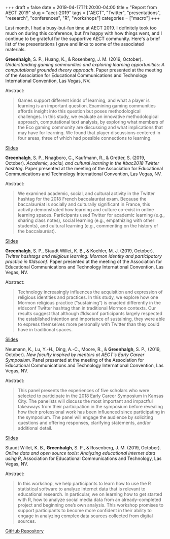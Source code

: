 +++ 
draft = false
date = 2019-04-17T11:20:00-04:00
title = "Report from AECT 2019"
slug = "aect-2019" 
tags = ["AECT", "Twitter", "presentations", "research", "conferences", "R", "workshops"]
categories = ["macro"]
+++

Last month, I had a busy-but-fun time at AECT 2019. I definitely took too much on during this conference, but I'm happy with how things went, and I continue to be grateful for the supportive AECT community. Here's a brief list of the presentations I gave and links to some of the associated materials.

**Greenhalgh**, S. P., Huang, K., & Rosenberg, J. M. (2019, October). *Understanding gaming communities and exploring learning opportunities: A computational grounded theory approach*. Paper presented at the meeting of the Association for Educational Communications and Technology International Convention, Las Vegas, NV.

Abstract:

> Games support different kinds of learning, and what a player is learning is an important question. Examining gaming communities affords insight into this question but poses methodological challenges. In this study, we evaluate an innovative methodological approach, computational text analysis, by exploring what members of the Eco gaming community are discussing and what implications that may have for learning. We found that player discussions centered in four areas, three of which had possible connections to learning.

[Slides](https://spencergreenhalgh.com/Gaming_Communities_Learning_Opportunities.pdf)

**Greenhalgh**, S. P., Nnagboro, C., Kaufmann, R., & Gretter, S. (2019, October). *Academic, social, and cultural learning in the #bac2018 Twitter hashtag*. Paper presented at the meeting of the Association for Educational Communications and Technology International Convention, Las Vegas, NV.

Abstract:

> We examined academic, social, and cultural activity in the Twitter hashtag for the 2018 French baccalauréat exam. Because the baccalauréat is socially and culturally significant in France, this activity demonstrated how learning and culture co-exist in online learning spaces. Participants used Twitter for academic learning (e.g., sharing class notes), social learning (e.g., empathizing with other students), and cultural learning (e.g., commenting on the history of the baccalauréat).

[Slides](https://spencergreenhalgh.com/Twitter_use_during_baccalauréat.pdf)

**Greenhalgh**, S. P., Staudt Willet, K. B., & Koehler, M. J. (2019, October). *Twitter hashtags and religious learning: Mormon identity and participatory practice in #ldsconf*. Paper presented at the meeting of the Association for Educational Communications and Technology International Convention, Las Vegas, NV.

Abstract:

> Technology increasingly influences the acquisition and expression of religious identities and practices. In this study, we explore how one Mormon religious practice (“sustaining”) is enacted differently in the #ldsconf Twitter hashtag than in traditional Mormon contexts. Our results suggest that although #ldsconf participants largely respected the established intention and importance of sustaining, they were able to express themselves more personally with Twitter than they could have in traditional spaces.

[Slides](https://spencergreenhalgh.com/Twitter_Hashtags_and_Religious_Learning.pdf)

Neumann, K., Lu, Y.-H., Ding, A.-C., Moore, R., & **Greenhalgh**, S. P., (2019, October). *New faculty inspired by mentors at AECT's Early Career Symposium*. Panel presented at the meeting of the Association for Educational Communications and Technology International Convention, Las Vegas, NV.

Abstract:

> This panel presents the experiences of five scholars who were selected to participate in the 2018 Early Career Symposium in Kansas City. The panelists will discuss the most important and impactful takeaways from their participation in the symposium before revealing how their professional work has been influenced since participating in the symposium. The panel will engage the audience by soliciting questions and offering responses, clarifying statements, and/or additional detail.

[Slides](https://docs.google.com/presentation/d/1PE5dL6iFXTLpgXTDcD2bULk26GqxUV40vXiSSNViYz0/edit?ts=5dc9bb62#slide=id.g64aa08db7b_0_1)

Staudt Willet, K. B., **Greenhalgh**, S. P., & Rosenberg, J. M. (2019, October). *Online data and open source tools: Analyzing educational internet data using R*, Association for Educational Communications and Technology, Las Vegas, NV.

Abstract:

> In this workshop, we help participants to learn how to use the R statistical software to analyze Internet data that is relevant to educational research. In particular, we on learning how to get started with R, how to analyze social media data from an already-completed project and beginning one’s own analysis. This workshop promises to support participants to become more confident in their ability to engage in analyzing complex data sources collected from digital sources.

[GitHub Repository](https://github.com/bretsw/aect19-workshop)

